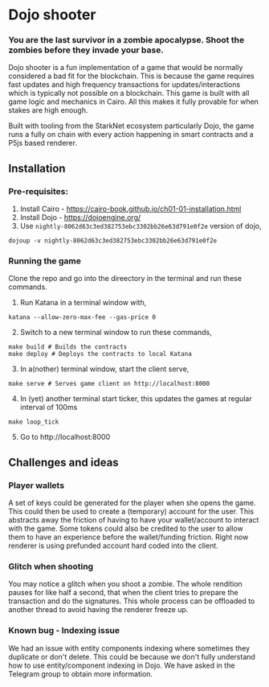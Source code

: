 # Dojo shooter

### You are the last survivor in a zombie apocalypse. Shoot the zombies before they invade your base.

Dojo shooter is a fun implementation of a game that would be normally considered a bad fit for the blockchain.
This is because the game requires fast updates and high frequency transactions for updates/interactions which
is typically not possible on a blockchain. This game is built with all game logic and mechanics in
Cairo. All this makes it fully provable for when stakes are high enough.

Built with tooling from the StarkNet ecosystem particularly Dojo, the game runs a fully on chain with every action happening in smart contracts and a P5js based renderer.

## Installation

### Pre-requisites:

1. Install Cairo - https://cairo-book.github.io/ch01-01-installation.html
2. Install Dojo - https://dojoengine.org/
3. Use `nightly-8062d63c3ed382753ebc3302bb26e63d791e0f2e` version of dojo,
  ```
  dojoup -v nightly-8062d63c3ed382753ebc3302bb26e63d791e0f2e
  ```

### Running the game

Clone the repo and go into the direectory in the terminal and run these commands.

1. Run Katana in a terminal window with,
  ```
  katana --allow-zero-max-fee --gas-price 0
  ```
2. Switch to a new terminal window to run these commands,
  ```
  make build # Builds the contracts
  make deploy # Deploys the contracts to local Katana
  ```
3. In a(nother) terminal window, start the client serve,
  ```
  make serve # Serves game client on http://localhost:8000
  ```
4. In (yet) another terminal start ticker, this updates the games at regular interval of 100ms
  ```
  make loop_tick
  ```
5. Go to http://localhost:8000

## Challenges and ideas

### Player wallets

A set of keys could be generated for the player when she opens the game. This could then be used to create a (temporary) account for the user.
This abstracts away the friction of having to have your wallet/account to interact with the game.
Some tokens could also be credited to the user to allow them to have an experience before the wallet/funding friction.
Right now renderer is using prefunded account hard coded into the client.

### Glitch when shooting

You may notice a glitch when you shoot a zombie.
The whole rendition pauses for like half a second, that when the client tries to prepare the transaction and do the signatures.
This whole process can be offloaded to another thread to avoid having the renderer freeze up.

### Known bug - Indexing issue

We had an issue with entity components indexing where sometimes they duplicate or don't delete. This could be because we don't fully understand how to use entity/component indexing in Dojo. We have asked in the Telegram group to obtain more information.
